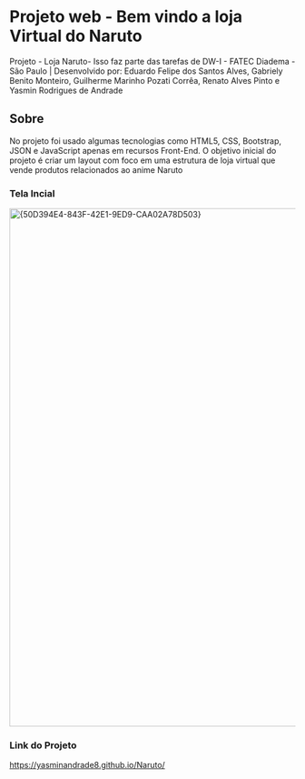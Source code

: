 # Projeto web -  Bem vindo a loja Virtual do Naruto
Projeto - Loja Naruto- Isso faz parte das tarefas de DW-I - FATEC Diadema - São Paulo |  Desenvolvido por: Eduardo Felipe dos Santos Alves, Gabriely Benito Monteiro, Guilherme Marinho Pozati Corrêa, Renato Alves Pinto e Yasmin Rodrigues de Andrade

## Sobre
No projeto foi usado algumas tecnologias como HTML5, CSS, Bootstrap, JSON e JavaScript apenas em recursos Front-End. O objetivo inicial do projeto é criar um layout com foco em uma estrutura de loja virtual que vende produtos relacionados ao anime Naruto

### Tela Incial
<img width="1920" height="911" alt="{50D394E4-843F-42E1-9ED9-CAA02A78D503}" src="https://github.com/user-attachments/assets/bfd00175-4d94-4c35-8c02-dff940f0aa97" />



### Link do Projeto
https://yasminandrade8.github.io/Naruto/
